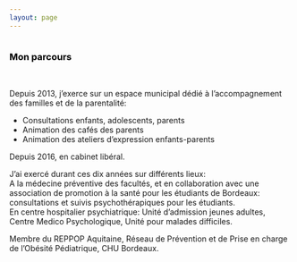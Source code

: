 ```yaml
---
layout: page
---
```

<div class="container-img" id="at-header">
  <img class="image" id="parcours-img" src="" />
</div>
<div  class="container-article">
<div> 
  <h3 style="color:black;text-align: left">Mon parcours</h3>
  <br />
</div>


<p>
Depuis 2013, j’exerce sur un espace municipal dédié à l’accompagnement des familles et de la parentalité:
</p>
<ul>
  <li>Consultations enfants, adolescents, parents</li>
  <li>Animation des cafés des parents</li>
  <li>Animation des ateliers d’expression enfants-parents</li>
</ul>
<p>
Depuis 2016, en cabinet libéral.
</p>
<p>
J’ai exercé durant ces dix années sur différents lieux:<br />
A la médecine préventive des facultés, et en collaboration avec une association de promotion à la santé pour les étudiants de Bordeaux: consultations et suivis psychothérapiques pour les étudiants.<br />
En centre hospitalier psychiatrique: Unité d’admission jeunes adultes, Centre Medico Psychologique, Unité pour malades difficiles.
</p>
<p>
Membre du REPPOP Aquitaine, Réseau de Prévention et de Prise en charge de l’Obésité Pédiatrique, CHU Bordeaux.
</p>

